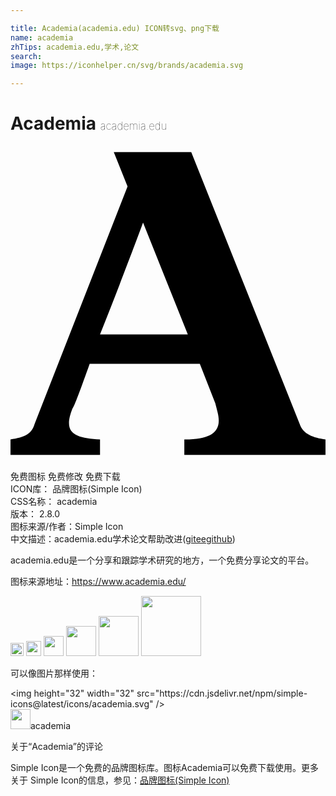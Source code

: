 ```yaml
---

title: Academia(academia.edu) ICON转svg、png下载
name: academia
zhTips: academia.edu,学术,论文
search: 
image: https://iconhelper.cn/svg/brands/academia.svg

---
```


# Academia  <small style="font-size: 60%;font-weight: 100">academia.edu</small>

<div id="svg" class="svg-wrap">
<svg role="img" viewBox="0 0 24 24" xmlns="http://www.w3.org/2000/svg"><title>Academia icon</title><path d="M22.033,21.18L13.77,0.459H7.869l1.049,2.623L1.836,21.18C1.574,22.098,0.787,22.23,0,22.361v1.18 h6.82v-1.18l0,0l0,0l0,0l0,0C4.984,22.23,3.934,21.967,4.721,20c0.131-0.131,0.656-1.574,1.311-3.41h8.393l1.18,3.016 c0.131,0.525,0.262,0.918,0.262,1.311c0,1.049-0.918,1.443-2.623,1.443v1.18H24v-1.18C23.082,22.23,22.295,21.967,22.033,21.18z M6.82,14.361c1.311-3.279,2.754-7.082,3.279-8.525l3.41,8.525H6.82z"/></svg>
</div>
<detail full-name='academia'></detail>

<div class="detail-page">
<p>
<span><span class="badge-success badge">免费图标</span> <span class="badge-success badge">免费修改</span>  <span class="badge-success badge">免费下载</span> </span>
<br/>
<span>
ICON库：
<span class="badge-secondary badge">品牌图标(Simple Icon)</span> 
</span>
<br/>
<span>
CSS名称：
<span class="badge-secondary badge">academia</span> 
</span>

<br/>
<span>
版本：
<span class="badge-secondary badge">2.8.0</span> 
</span>
<br/>
<span>图标来源/作者：<span class="badge-light badge">Simple Icon</span></span> 
<br/>
<span class="zh-detail">中文描述：<span class="badge-primary badge">academia.edu</span><span class="badge-primary badge">学术</span><span class="badge-primary badge">论文</span><span class="help-link"><span>帮助改进</span>(<a href="https://gitee.com/liuwave/icon-helper/edit/master/json/brands/academia.json" target="_blank" rel="noopener noreferrer">gitee</a><a href="https://github.com/liuwave/icon-helper/edit/master/json/brands/academia.json" target="_blank" rel="noopener noreferrer">github</a></span>)</span><br/>
</p>
</div><div class="description description alert alert-light"><p>academia.edu是一个分享和跟踪学术研究的地方，一个免费分享论文的平台。</p><p>图标来源地址：<a href="https://www.academia.edu/" target="_blank" rel="noopener noreferrer">https://www.academia.edu/</a></p></div>
<div class="alert alert-dark">
<img height="21" width="21" src="https://cdn.jsdelivr.net/npm/simple-icons@latest/icons/academia.svg" />
<img height="24" width="24" src="https://cdn.jsdelivr.net/npm/simple-icons@latest/icons/academia.svg" />
<img height="32" width="32" src="https://cdn.jsdelivr.net/npm/simple-icons@latest/icons/academia.svg" />
<img height="48" width="48" src="https://cdn.jsdelivr.net/npm/simple-icons@latest/icons/academia.svg" />
<img height="64" width="64" src="https://cdn.jsdelivr.net/npm/simple-icons@latest/icons/academia.svg" />
<img height="96" width="96" src="https://cdn.jsdelivr.net/npm/simple-icons@latest/icons/academia.svg" />

</div>
<div>
  <p>可以像图片那样使用：    
  </p>
  <div class="alert alert-primary" style="font-size: 14px">
    &lt;img height="32" width="32" src="https://cdn.jsdelivr.net/npm/simple-icons@latest/icons/academia.svg" /&gt;
    <copy-btn content='<img height="32" width="32" src="https://cdn.jsdelivr.net/npm/simple-icons@latest/icons/academia.svg" />'></copy-btn>
  </div>
  <div class="alert alert-secondary">
    <img height="32" width="32" src="https://cdn.jsdelivr.net/npm/simple-icons@latest/icons/academia.svg" />academia
    <copy-btn content="academia" btn-title="复制图标名称"></copy-btn>
  </div>
</div>

<Vssue title="关于“Academia”的评论" >关于“Academia”的评论</Vssue>


<div><p>Simple Icon是一个免费的品牌图标库。图标Academia可以免费下载使用。更多关于  Simple Icon的信息，参见：<a target="_blank" href="https://iconhelper.cn/brands.html">品牌图标(Simple Icon)</a>
</p></div>
